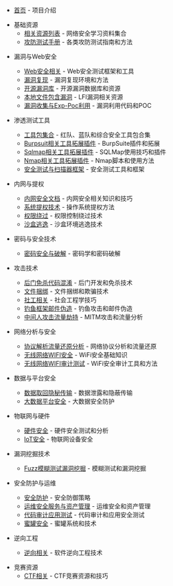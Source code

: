 * [首页](README.md) - 项目介绍

<!-- 基础资源 -->
* 基础资源
  * [相关资源列表](docs/相关资源列表.md) - 网络安全学习资料集合
  * [攻防测试手册](docs/攻防测试手册.md) - 各类攻防测试指南和方法

<!-- 核心安全分类 -->
* 漏洞与Web安全
  * [Web安全相关](docs/Web安全相关.md) - Web安全测试框架和工具
  * [漏洞复现](docs/漏洞复现.md) - 漏洞复现环境和方法
  * [开源漏洞库](docs/开源漏洞库.md) - 开源漏洞数据库和资源
  * [本地文件包含漏洞](docs/本地文件包含漏洞.md) - LFI漏洞相关资源
  * [漏洞收集与Exp-Poc利用](docs/漏洞收集与Exp-Poc利用.md) - 漏洞利用代码和POC

* 渗透测试工具
  * [工具包集合](docs/工具包集合.md) - 红队、蓝队和综合安全工具包合集
  * [Burpsuit相关工具拓展插件](docs/Burpsuit相关工具拓展插件.md) - BurpSuite插件和拓展
  * [Sqlmap相关工具拓展插件](docs/Sqlmap相关工具拓展插件.md) - SQLMap使用技巧和插件
  * [Nmap相关工具拓展插件](docs/Nmap相关工具拓展插件.md) - Nmap脚本和使用方法
  * [安全测试与扫描器框架](docs/安全测试与扫描器框架.md) - 安全测试工具和框架

* 内网与提权
  * [内网安全文档](docs/内网安全文档.md) - 内网安全相关知识和技巧
  * [系统提权技术](docs/系统提权技术.md) - 操作系统提权方法
  * [权限绕过](docs/权限绕过.md) - 权限控制绕过技术
  * [沙盒逃逸](docs/沙盒逃逸.md) - 沙盒环境逃逸技术

<!-- 安全技术分类 -->
* 密码与安全技术
  * [密码安全与破解](docs/密码安全与破解.md) - 密码学和密码破解

* 攻击技术
  * [后门免杀代码混淆](docs/后门免杀代码混淆.md) - 后门开发和免杀技术
  * [文件捆绑](docs/文件捆绑.md) - 文件捆绑和欺骗技术
  * [社工相关](docs/社工相关.md) - 社会工程学技巧
  * [钓鱼框架邮件伪造](docs/钓鱼框架邮件伪造.md) - 钓鱼攻击和邮件伪造
  * [中间人攻击流量劫持](docs/中间人攻击流量劫持.md) - MITM攻击和流量分析

* 网络分析与安全
  * [协议解析流量还原分析](docs/协议解析流量还原分析.md) - 网络协议分析和流量还原
  * [无线网络WIFI安全](docs/无线网络WIFI安全.md) - WiFi安全基础知识
  * [无线网络WIFI审计测试](docs/无线网络WIFI审计测试.md) - WiFi安全审计工具和方法

* 数据与平台安全
  * [数据取回隐秘传输](docs/数据取回隐秘传输.md) - 数据泄露和隐蔽传输
  * [大数据平台安全](docs/大数据平台安全.md) - 大数据安全防护

* 物联网与硬件
  * [硬件安全](docs/硬件安全.md) - 硬件安全测试和分析
  * [IoT安全](docs/IoT安全.md) - 物联网设备安全

<!-- 高级安全技术 -->
* 漏洞挖掘技术
  * [Fuzz模糊测试漏洞挖掘](docs/Fuzz模糊测试漏洞挖掘.md) - 模糊测试和漏洞挖掘

* 安全防护与运维
  * [安全防护](docs/安全防护.md) - 安全防御策略
  * [运维安全服务与资产管理](docs/运维安全服务与资产管理.md) - 运维安全和资产管理
  * [代码审计应用测试](docs/代码审计应用测试.md) - 代码审计和应用安全测试
  * [蜜罐安全](docs/蜜罐安全.md) - 蜜罐系统和技术

* 逆向工程
  * [逆向相关](docs/逆向相关.md) - 软件逆向工程技术

<!-- 竞赛与学习 -->
* 竞赛资源
  * [CTF相关](docs/CTF相关.md) - CTF竞赛资源和技巧